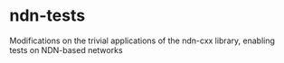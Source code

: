 # ndn-tests
Modifications on the trivial applications of the ndn-cxx library, enabling tests on NDN-based networks
